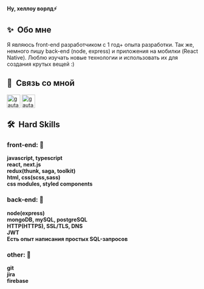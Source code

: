 <b>Ну, хеллоу ворлд⚡</b>

<h2><b>✨&nbsp;&nbsp;Обо&nbsp;мне</b></h2>

Я являюсь front-end разработчиком с 1 год+ опыта разработки. 
Так же, немного пишу back-end (node, express) и приложения на мобилки (React Native). Люблю изучать новые технологии и использовать их для создания крутых вещей :)

<h2>🔗 &nbsp;Связь со мной</h2>

<p align="left">
<a href="https://t.me/explorrerr" target="blank"><img align="center" src="https://img.icons8.com/color/48/000000/telegram-app--v1.png" alt="gautamkrishnar" height="35" width="35" /></a>
<a href="https://vk.com/whooooooooami" target="blank"><img align="center" src="https://img.icons8.com/color/48/000000/vk-circled.png" alt="gautamkrishnar" height="35" width="35" /></a>

<h2><b>🛠️&nbsp;&nbsp;Hard&nbsp;Skills</b></h2>
  <h3>front-end: 🚀</h3>
    <summary><b>javascript, typescript</b></summary>
    <summary><b>react, next.js</b></summary>
    <summary><b>redux(thunk, saga, toolkit)</b></summary>
    <summary><b>html, css(scss,sass)</b></summary>
     <summary><b>css modules, styled components</b></summary>
       <h3>back-end: 🚀</h3>
    <summary><b>node(express)</b></summary>
    <summary><b>mongoDB, mySQL, postgreSQL</b></summary>
    <summary><b>HTTP(HTTPS), SSL/TLS, DNS</b></summary>
    <summary><b>JWT</b></summary>
     <summary><b>Есть опыт написания простых SQL-запросов</b></summary>
           <h3>other: 🚀</h3>
    <summary><b>git</b></summary>
    <summary><b>jira</b></summary>
    <summary><b>firebase</b></summary>


